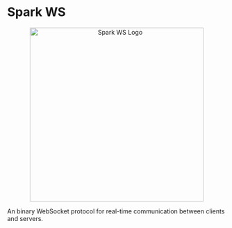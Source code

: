 # Spark WS

<p align="center">
  <img src="https://github.com/user-attachments/assets/e654ba59-ebc4-47ae-97f6-6d0d02e3e3c0" alt="Spark WS Logo" width="400">
</p>

An binary WebSocket protocol for real-time communication between clients and servers.
